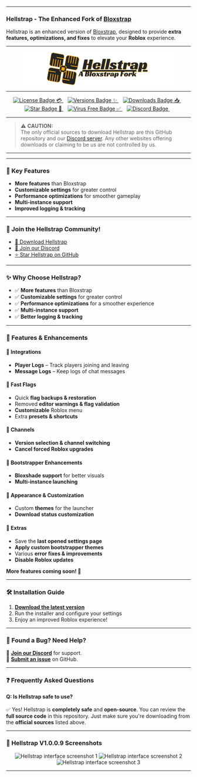 
---

### **Hellstrap - The Enhanced Fork of [Bloxstrap](https://github.com/bloxstraplabs/bloxstrap)**

Hellstrap is an enhanced version of [Bloxstrap](https://github.com/bloxstraplabs/bloxstrap), designed to provide **extra features, optimizations, and fixes** to elevate your **Roblox** experience.

---

<p align="center">
   <img src="https://github.com/midaskira/Hellstrap/raw/main/Images/Hellstrap-full-light.png" width="420" alt="Hellstrap Light Mode">
</p>

---


<div align="center">
  <!-- License with Emoji -->
  <a href="https://github.com/midaskira/Hellstrap/blob/f7d4b5fbec6319eac815d5e1a913fb522fb812e6/LICENSE.md">
    <img src="https://img.shields.io/github/license/midaskira/Hellstrap?style=flat-square&color=FFD700" alt="License Badge" /> 💳
  </a>&nbsp;&nbsp;
  
  <!-- Versions with Emoji -->
  <a href="https://github.com/midaskira/Hellstrap/releases/tag/V1.0.1.3">
    <img src="https://img.shields.io/github/v/release/midaskira/Hellstrap?color=00BFFF&style=flat-square" alt="Versions Badge" /> ✨
  </a>&nbsp;&nbsp;
  
  <!-- Downloads with Emoji -->
  <a href="https://github.com/midaskira/Hellstrap/releases/tag/V1.0.1.3">
    <img src="https://img.shields.io/github/downloads/midaskira/Hellstrap/latest/total?color=32CD32&style=flat-square" alt="Downloads Badge" /> 📥
  </a>&nbsp;&nbsp;
  
  <!-- Star Post! with Emoji -->
  <a href="https://github.com/midaskira/Hellstrap">
    <img src="https://img.shields.io/github/stars/midaskira/Hellstrap?color=FFD700&style=flat-square" alt="Star Badge" /> 🌟
  </a>&nbsp;&nbsp;
  
  <!-- Virus Free with Check Mark -->
  <a href="https://opentip.kaspersky.com/87EBA70EE3385DE38C2A705499B4899E4CEF6C6734C83632C4A5D6C33C84CD88/results/suspiciousEvents">
    <img src="https://img.shields.io/badge/Verified%20%26%20Virus%20Free-7AFF00?style=flat-square&logo=kaspersky&logoColor=white&labelColor=4CAF50&logoWidth=30" alt="Virus Free Badge" /> ✅
  </a>&nbsp;&nbsp;
  
  <!-- Discord Community -->
  <a href="https://discord.com/invite/UuxcfqPNnA">
    <img src="https://img.shields.io/discord/1333479052853383199?logo=discord&logoColor=white&label=Discord&color=4d3dff&style=flat-square" alt="Discord Badge" />
  </a>&nbsp;&nbsp;
</div>

---

> ⚠️ **CAUTION:**  
> The only official sources to download Hellstrap are this GitHub repository and our [Discord server](https://discord.gg/UuxcfqPNnA). Any other websites offering downloads or claiming to be us are not controlled by us.

---
---

### 🚀 Key Features

- **More features** than Bloxstrap
- **Customizable settings** for greater control
- **Performance optimizations** for smoother gameplay
- **Multi-instance support**
- **Improved logging & tracking**

---

### **🌟 Join the Hellstrap Community!**
- [📂 Download Hellstrap](https://github.com/midaskira/Hellstrap/releases)
- [💬 Join our Discord](https://discord.gg/UuxcfqPNnA)
- [⭐ Star Hellstrap on GitHub](https://github.com/midaskira/Hellstrap/stargazers)

---

### **✨ Why Choose Hellstrap?**
- ✅ **More features** than Bloxstrap  
- ✅ **Customizable settings** for greater control  
- ✅ **Performance optimizations** for a smoother experience  
- ✅ **Multi-instance support**  
- ✅ **Better logging & tracking**  

---

### **🌟 Features & Enhancements**

#### 🔹 **Integrations**
- **Player Logs** – Track players joining and leaving  
- **Message Logs** – Keep logs of chat messages  

#### 🔹 **Fast Flags**
- Quick **flag backups & restoration**  
- Removed **editor warnings & flag validation**  
- **Customizable** Roblox menu  
- Extra **presets & shortcuts**  

#### 🔹 **Channels**
- **Version selection & channel switching**  
- **Cancel forced Roblox upgrades**  

#### 🔹 **Bootstrapper Enhancements**
- **Bloxshade support** for better visuals  
- **Multi-instance launching**  

#### 🔹 **Appearance & Customization**
- Custom **themes** for the launcher  
- **Download status customization**  

#### 🔹 **Extras**
- Save the **last opened settings page**  
- **Apply custom bootstrapper themes**  
- Various **error fixes & improvements**  
- **Disable Roblox updates**  

**More features coming soon! 🚀**

---

### **🛠️ Installation Guide**
1. **[Download the latest version](https://github.com/midaskira/Hellstrap/releases)**  
2. Run the installer and configure your settings  
3. Enjoy an improved Roblox experience!  

---

### **🐞 Found a Bug? Need Help?**
💬 **[Join our Discord](https://discord.gg/UuxcfqPNnA)** for support.  
📌 **[Submit an issue](https://github.com/midaskira/Hellstrap/issues)** on GitHub.  

---

### **❓ Frequently Asked Questions**

#### **Q: Is Hellstrap safe to use?**
✅ Yes! Hellstrap is **completely safe** and **open-source**. You can review the **full source code** in this repository. Just make sure you're downloading from the **official sources** listed above.

---

### **📸 Hellstrap V1.0.0.9 Screenshots**  
<p align="center">
    <img src="https://i.imgur.com/5lMtLOW.png" alt="Hellstrap interface screenshot 1">
    <img src="https://i.imgur.com/cFBmtfO.png" alt="Hellstrap interface screenshot 2">
    <img src="https://i.imgur.com/xYTZU7x.png" alt="Hellstrap interface screenshot 3">
</p>

---

